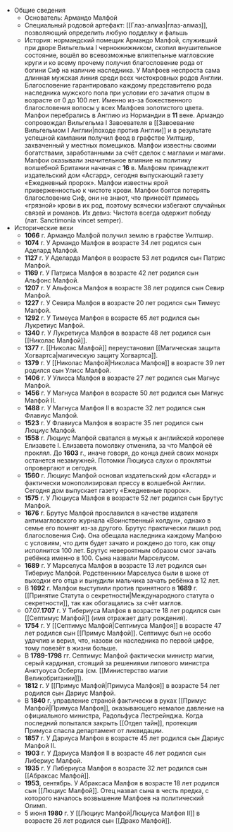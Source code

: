 - Общие сведения
  - Основатель: Армандо Малфой
  - Специальный родовой артефакт: [[Глаз-алмаз|глаз-алмаз]], позволяющий определить любую подделку и фальшь
  - История: нормандский помещик Армандо Малфой, служивший при дворе Вильгельма I чернокнижником, скопил внушительное состояние, вошёл во всевозможные влиятельные магловские круги и ко всему прочему получил благословение рода от богини Сиф на наличие наследника. У Малфоев неспроста сама длинная мужская линия среди всех чистокровных родов Англии. Благословение гарантировало каждому представителю рода наследника мужского пола при условии его зачатия отцом в возрасте от 0 до 100 лет. Именно из-за божественного благословения волосы у всех Малфоев золотистого цвета. Малфои перебрались в Англию из Нормандии в **11** веке. Армандо сопровождал Вильгельма I Завоевателя в [[Завоевание Вильгельмом I Англии|походе против Англии]] и в результате успешной кампании получил феод в графстве Уилтшир, захваченный у местных помещиков. Малфои известны своими богатствами, заработанными за счёт сделок с маглами и магами. Малфои оказывали значительное влияние на политику волшебной Британии начиная с **16** в. Малфоям принадлежит издательский дом «Асгард», сегодня выпускающий газету «Ежедневный пророк». Малфои известны ярой приверженностью к чистоте крови. Малфои боятся потерять благословение Сиф, они не знают, что принесёт примесь «грязной» крови в их род, поэтому всячески избегают случайных связей и романов. Их девиз: Чистота всегда одержит победу (лат. Sanctimonia vincet semper).
- Исторические вехи
  - **1066** г. Армандо Малфой получил землю в графстве Уилтшир.
  - **1074** г. У Армандо Малфоя в возрасте 34 лет родился сын Аделард Малфой.
  - **1127** г. У Аделарда Малфоя в возрасте 53 лет родился сын Патрис Малфой.
  - **1169** г. У Патриса Малфоя в возрасте 42 лет родился сын Альфонс Малфой.
  - **1207** г. У Альфонса Малфоя в возрасте 38 лет родился сын Севир Малфой.
  - **1227** г. У Севира Малфоя в возрасте 20 лет родился сын Тимеус Малфой.
  - **1292** г. У Тимеуса Малфоя в возрасте 65 лет родился сын Лукретиус Малфой.
  - **1340** г. У Лукретиуса Малфоя в возрасте 48 лет родился сын [[Николас Малфой]].
  - **1377** г. [[Николас Малфой]] переустановил [[Магическая защита Хогвартса|магическую защиту Хогвартса]].
  - **1379** г. У [[Николас Малфой|Николаса Малфоя]] в возрасте 39 лет родился сын Улисс Малфой.
  - **1406** г. У Улисса Малфоя в возрасте 27 лет родился сын Магнус Малфой.
  - **1456** г. У Магнуса Малфоя в возрасте 50 лет родился сын Магнус Малфой II.
  - **1488** г. У Магнуса Малфоя II в возрасте 32 лет родился сын Флавиус Малфой.
  - **1523** г. У Флавиуса Малфоя в возрасте 35 лет родился сын Люциус Малфой.
  - **1558** г. Люциус Малфой сватался в мужья к английской королеве Елизавете I. Елизавета помолвку отменила, за что Малфой её проклял. До **1603** г., иначе говоря, до конца дней своих монарх останется незамужней. Потомки Люциуса слухи о проклятьи опровергают и сегодня.
  - **1560** г. Люциус Малфой основал издательский дом «Асгард» и фактически монополизировал прессу в волшебной Англии. Сегодня дом выпускает газету «Ежедневные пророк».
  - **1575** г. У Люциуса Малфоя в возрасте 52 лет родился сын Брутус Малфой.
  - **1676** г. Брутус Малфой прославился в качестве издателя антимагловского журнала «Воинственный колдун», однако в семье его помнят из-за другого. Брутус практически лишил род благословения Сиф. Она обещала наследника каждому Малфою с условиям, что дитя будет зачато и рождено до того, как отцу исполнится 100 лет. Брутус невероятным образом смог зачать ребёнка именно в 100. Сына назвали Марселусом.
  - **1689** г. У Марселуса Малфоя в возрасте 13 лет родился сын Тибериус Малфой. Родственники Марселуса были в шоке от выходки его отца и вынудили мальчика зачать ребёнка в 12 лет.
  - В **1692** г. Малфои выступили против принятного в **1689** г. [[Принятие Статута о секретности|Международного статута о секретности]], так как обогащались за счёт маглов.
  - 07.07.**1707** г. У Тибериуса Малфоя в возрасте 18 лет родился сын [[Септимус Малфой]] (имя отражает дату рождения).
  - **1754** г. У [[Септимус Малфой|Септимуса Малфоя]] в возрасте 47 лет родился сын [[Примус Малфой]]. Септимус был не особо удачлив и верил, что, назови он наследника по первой цифре, тому повезёт в жизни больше.
  - В **1789-1798** гг. Септимус Малфой фактически министр магии, серый кардинал, стоящий за решениями липового министра Анктуоуса Осберта (см. [[Министерство магии Великобритании]]).
  - **1812** г. У [[Примус Малфой|Примуса Малфоя]] в возрасте 54 лет родился сын Дариус Малфой.
  - В **1840** г. управление страной фактически в руках [[Примус Малфой|Примуса Малфоя]], оказывающего немалое давление на официального министра, Радольфуса Лестрейнджа. Когда последний попытался закрыть [[Отдел тайн]], протекция Примуса спасла департамент от ликвидации.
  - **1857** г. У Дариуса Малфоя в возрасте 45 лет родился сын Дариус Малфой II.
  - **1903** г. У Дариуса Малфоя II в возрасте 46 лет родился сын Либериус Малфой.
  - **1935** г. У Либериуса Малфоя в возрасте 32 лет родился сын [[Абраксас Малфой]].
  - **1953**, сентябрь. У Абраксаса Малфоя в возрасте 18 лет родился сын [[Люциус Малфой]]. Отец назвал сына в честь предка, с которого началось возвышение Малфоев на политический Олимп.
  - 5 июня **1980** г. У [[Люциус Малфой|Люциуса Малфоя II]] в возрасте 26 лет родился сын [[Драко Малфой]].